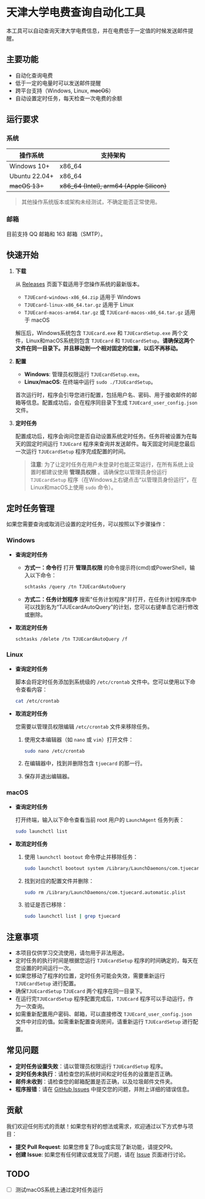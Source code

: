 # 天津大学电费查询自动化工具

本工具可以自动查询天津大学电费信息，并在电费低于一定值的时候发送邮件提醒。

## 主要功能

- 自动化查询电费
- 低于一定的电量时可以发送邮件提醒
- 跨平台支持（Windows, Linux, ~~macOS~~）
- 自动设置定时任务，每天检查一次电费的余额

## 运行要求

### 系统

| 操作系统          | 支持架构                                      |
|---------------|-------------------------------------------|
| Windows 10+   | x86_64                                    |
| Ubuntu 22.04+ | x86_64                                    |
| ~~macOS 13+~~ | ~~x86_64 (Intel), arm64 (Apple Silicon)~~ |

> 其他操作系统版本或架构未经测试，不确定能否正常使用。

### 邮箱

目前支持 QQ 邮箱和 163 邮箱（SMTP）。

## 快速开始

1. **下载**

   从 [Releases](https://github.com/bbbugg/TJUEcard/releases) 页面下载适用于您操作系统的最新版本。
    - `TJUEcard-windows-x86_64.zip` 适用于 Windows
    - `TJUEcard-linux-x86_64.tar.gz` 适用于 Linux
    - `TJUEcard-macos-arm64.tar.gz` 或 `TJUEcard-macos-x86_64.tar.gz` 适用于 macOS

   解压后，Windows系统包含 `TJUEcard.exe` 和 `TJUEcardSetup.exe` 两个文件，Linux和macOS系统则包含 `TJUEcard` 和
   `TJUEcardSetup`。**请确保这两个文件在同一目录下。并且移动到一个相对固定的位置，以后不再移动。**

2. **配置**

    - **Windows**: 管理员权限运行 `TJUEcardSetup.exe`。
    - **Linux/macOS**: 在终端中运行 `sudo ./TJUEcardSetup`。

   首次运行时，程序会引导您进行配置，包括用户名、密码、用于接收邮件的邮箱等信息。配置成功后，会在程序同目录下生成
   `TJUEcard_user_config.json` 文件。

3. **定时任务**

   配置成功后，程序会询问您是否自动设置系统定时任务。任务将被设置为在每天的固定时间运行 `TJUEcard`
   程序来查询并发送邮件。每天固定时间是您最后一次运行 `TJUEcardSetup` 程序完成配置的时间。

   > **注意**: 为了让定时任务在用户未登录时也能正常运行，在所有系统上设置时都建议使用 **管理员权限** 。请确保您以管理员身份运行
   `TJUEcardSetup` 程序（在Windows上右键点击“以管理员身份运行”，在Linux和macOS上使用 `sudo` 命令）。

## 定时任务管理

如果您需要查询或取消已设置的定时任务，可以按照以下步骤操作：

### Windows

- **查询定时任务**

    - **方式一：命令行**
      打开 **管理员权限** 的命令提示符(cmd)或PowerShell，输入以下命令：
      ```bash
      schtasks /query /tn TJUEcardAutoQuery
      ```
    - **方式二：任务计划程序**
      搜索"任务计划程序"并打开，在任务计划程序库中可以找到名为“TJUEcardAutoQuery”的计划，您可以右键单击它进行修改或删除。

- **取消定时任务**

  ```bash
  schtasks /delete /tn TJUEcardAutoQuery /f
  ```

### Linux

- **查询定时任务**

  脚本会将定时任务添加到系统级的 `/etc/crontab` 文件中。您可以使用以下命令查看内容：

  ```bash
  cat /etc/crontab
  ```

- **取消定时任务**

  您需要以管理员权限编辑 `/etc/crontab` 文件来移除任务。

    1. 使用文本编辑器（如 `nano` 或 `vim`）打开文件：

       ```bash
       sudo nano /etc/crontab
       ```

    2. 在编辑器中，找到并删除包含 `tjuecard` 的那一行。
    3. 保存并退出编辑器。

### macOS

- **查询定时任务**

  打开终端，输入以下命令查看当前 root 用户的 `LaunchAgent` 任务列表：

  ```zsh
  sudo launchctl list
  ```

- **取消定时任务**

    1. 使用 `launchctl bootout` 命令停止并移除任务：

       ```zsh
       sudo launchctl bootout system /Library/LaunchDaemons/com.tjuecard.automatic.plist
       ```

    2. 找到对应的配置文件并删除：

       ```zsh
       sudo rm /Library/LaunchDaemons/com.tjuecard.automatic.plist
       ```

    3. 验证是否已移除：

       ```zsh
       sudo launchctl list | grep tjuecard
       ```

## 注意事项

- 本项目仅供学习交流使用，请勿用于非法用途。
- 定时任务的执行时间是根据您运行 `TJUEcardSetup` 程序的时间确定的，每天在您设置的时间运行一次。
- 如果您移动了程序的位置，定时任务可能会失效，需要重新运行 `TJUEcardSetup` 进行配置。
- 确保`TJUEcardSetup` `TJUEcard` 两个程序在同一目录下。
- 在运行完`TJUEcardSetup` 程序配置完成后，`TJUEcard` 程序可以手动运行，作为一次查询。
- 如需重新配置用户密码、邮箱，可以直接修改 `TJUEcard_user_config.json` 文件中对应的值。如需重新配置查询房间，请重新运行
  `TJUEcardSetup` 进行配置。

## 常见问题

- **定时任务设置失败**：请以管理员权限运行 `TJUEcardSetup` 程序。
- **定时任务未执行**：请检查您的系统时间和定时任务的设置是否正确。
- **邮件未收到**：请检查您的邮箱配置是否正确，以及垃圾邮件文件夹。
- **程序报错**：请在 [GitHub Issues](https://github.com/bbbugg/TJUEcard/issues) 中提交您的问题，并附上详细的错误信息。

## 贡献

我们欢迎任何形式的贡献！如果您有好的想法或需求，欢迎通过以下方式参与项目：

- **提交 Pull Request**: 如果您修复了Bug或实现了新功能，请提交PR。
- **创建 Issue**: 如果您有任何建议或发现了问题，请在 [Issue](https://github.com/bbbugg/TJUEcard/issues) 页面进行讨论。

## TODO

- [ ] 测试macOS系统上通过定时任务运行
